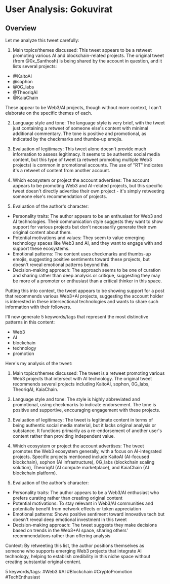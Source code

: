 # User Analysis: Gokuvirat

## Overview

<think>
Let me analyze this tweet carefully:

1. Main topics/themes discussed:
This tweet appears to be a retweet promoting various AI and blockchain-related projects. The original tweet (from @0x_Santhosh) is being shared by the account in question, and it lists several projects:
- @KaitoAI
- @sophon
- @0G_labs
- @TheoriqAI
- @KaiaChain

These appear to be Web3/AI projects, though without more context, I can't elaborate on the specific themes of each.

2. Language style and tone:
The language style is very brief, with the tweet just containing a retweet of someone else's content with minimal additional commentary. The tone is positive and promotional, as indicated by the checkmarks and thumbs-up emojis.

3. Evaluation of legitimacy:
This tweet alone doesn't provide much information to assess legitimacy. It seems to be authentic social media content, but this type of tweet (a retweet promoting multiple Web3 projects) is common in promotional accounts. The use of "RT" indicates it's a retweet of content from another account.

4. Which ecosystem or project the account advertises:
The account appears to be promoting Web3 and AI-related projects, but this specific tweet doesn't directly advertise their own project - it's simply retweeting someone else's recommendation of projects.

5. Evaluation of the author's character:
- Personality traits: The author appears to be an enthusiast for Web3 and AI technologies. Their communication style suggests they want to show support for various projects but don't necessarily generate their own original content about them.
- Potential motivations and values: They seem to value emerging technology spaces like Web3 and AI, and they want to engage with and support these ecosystems.
- Emotional patterns: The content uses checkmarks and thumbs-up emojis, suggesting positive sentiments toward these projects, but doesn't reveal emotional patterns beyond this.
- Decision-making approach: The approach seems to be one of curation and sharing rather than deep analysis or critique, suggesting they may be more of a promoter or enthusiast than a critical thinker in this space.

Putting this into context, the tweet appears to be showing support for a post that recommends various Web3+AI projects, suggesting the account holder is interested in these intersectional technologies and wants to share such information with their followers.

I'll now generate 5 keywords/tags that represent the most distinctive patterns in this content:
- Web3
- AI
- blockchain
- technology
- promotion
</think>

Here's my analysis of the tweet:

1. Main topics/themes discussed:
The tweet is a retweet promoting various Web3 projects that intersect with AI technology. The original tweet recommends several projects including KaitoAI, sophon, 0G_labs, TheoriqAI, KaiaChain.

2. Language style and tone:
The style is highly abbreviated and promotional, using checkmarks to indicate endorsement. The tone is positive and supportive, encouraging engagement with these projects.

3. Evaluation of legitimacy:
The tweet is legitimate content in terms of being authentic social media material, but it lacks original analysis or substance. It functions primarily as a re-endorsement of another user's content rather than providing independent value.

4. Which ecosystem or project the account advertises:
The tweet promotes the Web3 ecosystem generally, with a focus on AI-integrated projects. Specific projects mentioned include KaitoAI (AI-focused blockchain), sophon (AI infrastructure), 0G_labs (blockchain scaling solution), TheoriqAI (AI compute marketplace), and KaiaChain (AI blockchain platform).

5. Evaluation of the author's character:
- Personality traits: The author appears to be a Web3/AI enthusiast who prefers curating rather than creating original content
- Potential motivations: To stay relevant in Web3/AI communities and potentially benefit from network effects or token appreciation
- Emotional patterns: Shows positive sentiment toward innovative tech but doesn't reveal deep emotional investment in this tweet
- Decision-making approach: The tweet suggests they make decisions based on trends in the Web3+AI space, sharing others' recommendations rather than offering analysis

Context: By retweeting this list, the author positions themselves as someone who supports emerging Web3 projects that integrate AI technology, helping to establish credibility in this niche space without creating substantial original content.

5 keywords/tags:
#Web3 #AI #Blockchain #CryptoPromotion #TechEnthusiast